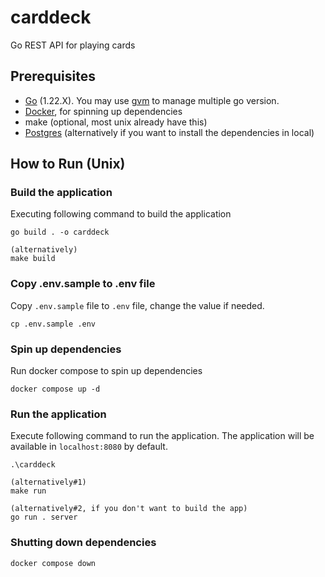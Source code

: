# carddeck
Go REST API for playing cards

## Prerequisites
- [Go](https://go.dev/dl/) (1.22.X). You may use [gvm](https://github.com/moovweb/gvm) to manage multiple go version.
- [Docker](https://docs.docker.com/engine/install/), for spinning up dependencies
- make (optional, most unix already have this)
- [Postgres](https://www.postgresql.org/download/) (alternatively if you want to install the dependencies in local)

## How to Run (Unix)

### Build the application
Executing following command to build the application

```
go build . -o carddeck

(alternatively)
make build
```

### Copy .env.sample to .env file
Copy `.env.sample` file to `.env` file, change the value if needed.
```
cp .env.sample .env
```

### Spin up dependencies
Run docker compose to spin up dependencies
```
docker compose up -d
```

### Run the application
Execute following command to run the application. The application will be available in `localhost:8080` by default.
```
.\carddeck

(alternatively#1) 
make run

(alternatively#2, if you don't want to build the app) 
go run . server
```

### Shutting down dependencies
```
docker compose down
```
